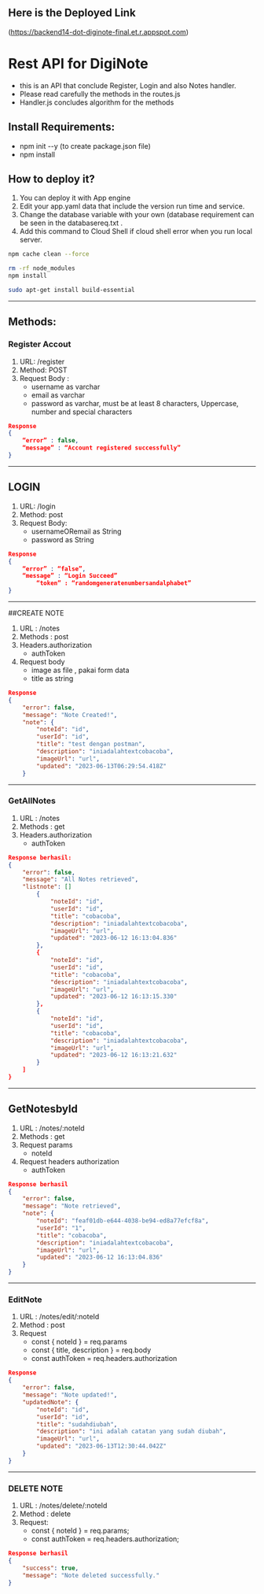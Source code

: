 ## Here is the Deployed Link
(https://backend14-dot-diginote-final.et.r.appspot.com)
# Rest API for DigiNote
-  this is an API that conclude Register, Login and also Notes handler.
-  Please read carefully the methods in the routes.js
-   Handler.js concludes algorithm for the methods

## Install Requirements:
- npm init --y (to create package.json file)
- npm install

## How to deploy it?
1. You can deploy it with App engine
2. Edit your app.yaml data that include the version run time and service.
3. Change the database variable with your own (database requirement can be seen in the databasereq.txt .
4. Add this command to Cloud Shell if cloud shell error when you run local server.
```bash
npm cache clean --force
```
```bash
rm -rf node_modules
npm install
```
```bash
sudo apt-get install build-essential
```

--------------------------------------------------------
## Methods:

### Register Accout
1. URL: /register
2. Method: POST
3. Request Body :
   - username as varchar
   - email as varchar
   - password as varchar, must be at least 8 characters, Uppercase, number and special characters
```json
Response
{
	“error” : false,
	“message” : “Account registered successfully”
}
```


--------------------------------------------------------------------------------
## LOGIN
1. URL: /login
2. Method: post
3. Request Body:
   - usernameORemail as String
   - password as String
```json
Response
{
	“error” : “false”,
	“message” : “Login Succeed”
    	“token” : “randomgeneratenumbersandalphabet”
}
```


-------------------------------------------------------------------------------------
##CREATE NOTE
1. URL : /notes
2. Methods : post
3. Headers.authorization
   - authToken
4. Request body
   - image as file ,  pakai form data
   - title as string
```json
Response
{
    "error": false,
    "message": "Note Created!",
    "note": {
        "noteId": "id",
        "userId": "id",
        "title": "test dengan postman",
        "description": "iniadalahtextcobacoba",
        "imageUrl": "url",
        "updated": "2023-06-13T06:29:54.418Z"
    }
```

    
------------------------------------------------------------------------------------------------
### GetAllNotes
1. URL : /notes
2. Methods : get
3. Headers.authorization
   - authToken
```json
Response berhasil: 
{
    "error": false,
    "message": "All Notes retrieved",
    "listnote": []
        {
            "noteId": "id",
            "userId": "id",
            "title": "cobacoba",
            "description": "iniadalahtextcobacoba",
            "imageUrl": "url",
            "updated": "2023-06-12 16:13:04.836"
        },
        {
            "noteId": "id",
            "userId": "id",
            "title": "cobacoba",
            "description": "iniadalahtextcobacoba",
            "imageUrl": "url",
            "updated": "2023-06-12 16:13:15.330"
        },
        {
            "noteId": "id",
            "userId": "id",
            "title": "cobacoba",
            "description": "iniadalahtextcobacoba",
            "imageUrl": "url",
            "updated": "2023-06-12 16:13:21.632"
        }
    ]
}
```
-----------------------------------------------------------------------------------------------------------
## GetNotesbyId
1. URL : /notes/:noteId
2. Methods : get
3. Request params
   - noteId
4. Request headers authorization
   - authToken
```json
Response berhasil
{
    "error": false,
    "message": "Note retrieved",
    "note": {
        "noteId": "feaf01db-e644-4038-be94-ed8a77efcf8a",
        "userId": "1",
        "title": "cobacoba",
        "description": "iniadalahtextcobacoba",
        "imageUrl": "url",
        "updated": "2023-06-12 16:13:04.836"
    }
}
```
-----------------------------------------------------------------------------------------------------
### EditNote
1. URL : /notes/edit/:noteId
2. Method : post
3. Request
   - const { noteId } = req.params
   - const { title, description } = req.body
   - const authToken = req.headers.authorization
```json
Response
{
    "error": false,
    "message": "Note updated!",
    "updatedNote": {
        "noteId": "id",
        "userId": "id",
        "title": "sudahdiubah",
        "description": "ini adalah catatan yang sudah diubah",
        "imageUrl": "url",
        "updated": "2023-06-13T12:30:44.042Z"
    }
}
```
------------------------------------------------------------------------------------

### DELETE NOTE
1. URL : /notes/delete/:noteId
2. Method : delete
3. Request:
   - const { noteId } = req.params;
   - const authToken = req.headers.authorization;
```json
Response berhasil
{
    "success": true,
    "message": "Note deleted successfully."
}
```




